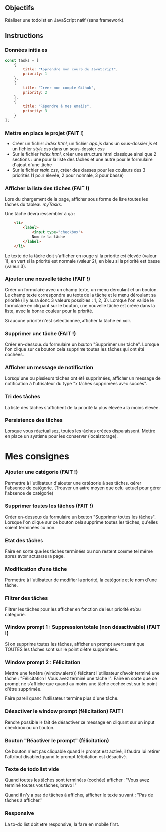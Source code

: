 ## Objectifs

Réaliser une todolist en JavaScript natif (sans framework).

## Instructions

### Données initiales

```javascript
const tasks = [
    {
        title: "Apprendre mon cours de JavaScript",
        priority: 1
    },
    {
        title: "Créer mon compte Github",
        priority: 2
    },
    {
        title: "Répondre à mes emails",
        priority: 3
    }
];
```

### Mettre en place le projet  (FAIT !)

* Créer un fichier *index.html*, un fichier *app.js* dans un sous-dossier *js* et un fichier *style.css* dans un sous-dossier *css*
* Sur le fichier *index.html*, créer une structure html classique ainsi que 2 sections : une pour la liste des tâches et une autre pour le formulaire d'ajout d'une tâche
* Sur le fichier *main.css*, créer des classes pour les couleurs des 3 priorités (1 pour élevée, 2 pour normale, 3 pour basse)

### Afficher la liste des tâches (FAIT !)

Lors du chargement de la page, afficher sous forme de liste toutes les tâches du tableau *myTasks*.

Une tâche devra ressembler à ça :
```html
    <li>
        <label>
            <input type="checkbox">
            Nom de la tâche
        </label>
    </li>
```

Le texte de la tâche doit s'afficher en rouge si la priorité est élevée (valeur 1), en vert si la priorité est normale (valeur 2), en bleu si la priorité est basse (valeur 3).

### Ajouter une nouvelle tâche (FAIT !)

Créer un formulaire avec un champ texte, un menu déroulant et un bouton. Le champ texte correspondra au texte de la tâche et le menu déroulant sa priorité (il y aura donc 3 valeurs possibles : 1, 2, 3). Lorsque l'on valide le formulaire en cliquant sur le bouton, une nouvelle tâche est créée dans la liste, avec la bonne couleur pour la priorité.

Si aucune priorité n'est sélectionnée, afficher la tâche en noir.

### Supprimer une tâche (FAIT !)

Créer en-dessous du formulaire un bouton "Supprimer une tâche". Lorsque l'on clique sur ce bouton cela supprime toutes les tâches qui ont été cochées.

### Afficher un message de notification

Lorsqu'une ou plusieurs tâches ont été supprimées, afficher un message de notification à l'utilisateur du type "x tâches supprimées avec succès".

### Tri des tâches

La liste des tâches s'affichent de la priorité la plus élevée à la moins élevée.

### Persistence des tâches

Lorsque vous réactualisez, toutes les tâches créées disparaissent. Mettre en place un système pour les conserver (localstorage).


# Mes consignes


### Ajouter une catégorie (FAIT !)

Permettre à l'utilisateur d'ajouter une catégorie à ses tâches, gérer l'absence de catégorie. (Trouver un autre moyen que celui actuel pour gérer l'absence de catégorie)

### Supprimer toutes les tâches (FAIT !)

Créer en-dessous du formulaire un bouton "Supprimer toutes les tâches". Lorsque l'on clique sur ce bouton cela supprime toutes les tâches, qu'elles soient terminées ou non.

### Etat des tâches

Faire en sorte que les tâches terminées ou non restent comme tel même après avoir actualisé la page.

### Modification d'une tâche

Permettre à l'utilisateur de modifier la priorité, la catégorie et le nom d'une tâche.

### Filtrer des tâches

Filtrer les tâches pour les afficher en fonction de leur priorité et/ou catégorie.

### Window prompt 1 : Suppression totale (non désactivable) (FAIT !)

Si on supprime toutes les tâches, afficher un prompt avertissant que TOUTES les tâches sont sur le point d'être supprimées.

### Window prompt 2 : Félicitation

Mettre une fenêtre (window.alert()) félicitant l'utilisateur d'avoir terminé une tâche : "Félicitation ! Vous avez terminé une tâche !". Faire en sorte que ce prompt ne s'affiche que quand au moins une tâche cochée est sur le point d'être supprimée.

Faire pareil quand l'utilisateur termine plus d'une tâche.

### Désactiver le window prompt (félicitation) FAIT !

Rendre possible le fait de désactiver ce message en cliquant sur un input checkbox ou un bouton.

### Bouton "Réactiver le prompt" (félicitation)

Ce bouton n'est pas cliquable quand le prompt est activé, il faudra lui retirer l'attribut disabled quand le prompt félicitation est désactivé.

### Texte de todo list vide

Quand toutes les tâches sont terminées (cochée) afficher : "Vous avez terminé toutes vos tâches, bravo !"

Quand il n'y a pas de tâches à afficher, afficher le texte suivant : "Pas de tâches à afficher."

### Responsive

La to-do list doit être responsive, la faire en mobile first.
